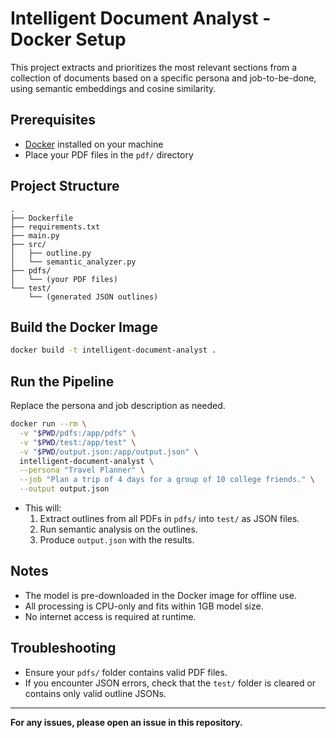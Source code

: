 # Intelligent Document Analyst - Docker Setup

This project extracts and prioritizes the most relevant sections from a collection of documents based on a specific persona and job-to-be-done, using semantic embeddings and cosine similarity.

## Prerequisites

- [Docker](https://www.docker.com/products/docker-desktop) installed on your machine
- Place your PDF files in the `pdf/` directory

## Project Structure

```
.
├── Dockerfile
├── requirements.txt
├── main.py
├── src/
│   ├── outline.py
│   └── semantic_analyzer.py
├── pdfs/
│   └── (your PDF files)
└── test/
    └── (generated JSON outlines)
```

## Build the Docker Image

```sh
docker build -t intelligent-document-analyst .
```

## Run the Pipeline

Replace the persona and job description as needed.

```sh
docker run --rm \
  -v "$PWD/pdfs:/app/pdfs" \
  -v "$PWD/test:/app/test" \
  -v "$PWD/output.json:/app/output.json" \
  intelligent-document-analyst \
  --persona "Travel Planner" \
  --job "Plan a trip of 4 days for a group of 10 college friends." \
  --output output.json
```

- This will:
  1. Extract outlines from all PDFs in `pdfs/` into `test/` as JSON files.
  2. Run semantic analysis on the outlines.
  3. Produce `output.json` with the results.

## Notes

- The model is pre-downloaded in the Docker image for offline use.
- All processing is CPU-only and fits within 1GB model size.
- No internet access is required at runtime.

## Troubleshooting

- Ensure your `pdfs/` folder contains valid PDF files.
- If you encounter JSON errors, check that the `test/` folder is cleared or contains only valid outline JSONs.

---

**For any issues, please open an issue in this repository.**
